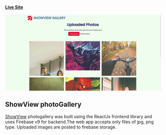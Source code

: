 **[Live Site](https://showview.netlify.app/)**

![showcase](./showview.jpg)

## ShowView photoGallery

[ShowView](https://showview.netlify.app) photogallery was built using the ReactJs frontend library and uses Firebase v9 for backend.The web app accepts only files of jpg, png type. Uploaded images are posted to firebase storage.
